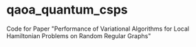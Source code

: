 # qaoa_quantum_csps
Code for Paper "Performance of Variational Algorithms for Local Hamiltonian Problems on Random Regular Graphs"
